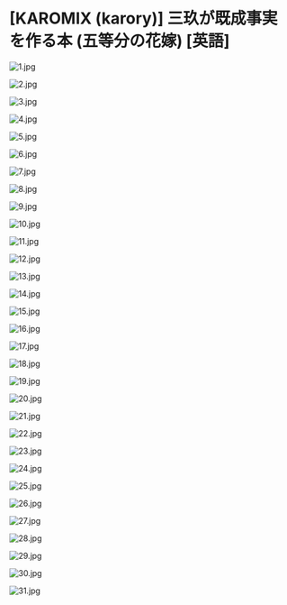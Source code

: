 # [KAROMIX (karory)] 三玖が既成事実を作る本 (五等分の花嫁) [英語]
![1.jpg](https://raw.githubusercontent.com/JackCobra11/COBRA11/master/%5BKAROMIX%20(karory)%5D%20%E4%B8%89%E7%8E%96%E3%81%8C%E6%97%A2%E6%88%90%E4%BA%8B%E5%AE%9F%E3%82%92%E4%BD%9C%E3%82%8B%E6%9C%AC%20(%E4%BA%94%E7%AD%89%E5%88%86%E3%81%AE%E8%8A%B1%E5%AB%81)%20%5B%E8%8B%B1%E8%AA%9E%5D/1.jpg)

![2.jpg](https://raw.githubusercontent.com/JackCobra11/COBRA11/master/%5BKAROMIX%20(karory)%5D%20%E4%B8%89%E7%8E%96%E3%81%8C%E6%97%A2%E6%88%90%E4%BA%8B%E5%AE%9F%E3%82%92%E4%BD%9C%E3%82%8B%E6%9C%AC%20(%E4%BA%94%E7%AD%89%E5%88%86%E3%81%AE%E8%8A%B1%E5%AB%81)%20%5B%E8%8B%B1%E8%AA%9E%5D/2.jpg)

![3.jpg](https://raw.githubusercontent.com/JackCobra11/COBRA11/master/%5BKAROMIX%20(karory)%5D%20%E4%B8%89%E7%8E%96%E3%81%8C%E6%97%A2%E6%88%90%E4%BA%8B%E5%AE%9F%E3%82%92%E4%BD%9C%E3%82%8B%E6%9C%AC%20(%E4%BA%94%E7%AD%89%E5%88%86%E3%81%AE%E8%8A%B1%E5%AB%81)%20%5B%E8%8B%B1%E8%AA%9E%5D/3.jpg)

![4.jpg](https://raw.githubusercontent.com/JackCobra11/COBRA11/master/%5BKAROMIX%20(karory)%5D%20%E4%B8%89%E7%8E%96%E3%81%8C%E6%97%A2%E6%88%90%E4%BA%8B%E5%AE%9F%E3%82%92%E4%BD%9C%E3%82%8B%E6%9C%AC%20(%E4%BA%94%E7%AD%89%E5%88%86%E3%81%AE%E8%8A%B1%E5%AB%81)%20%5B%E8%8B%B1%E8%AA%9E%5D/4.jpg)

![5.jpg](https://raw.githubusercontent.com/JackCobra11/COBRA11/master/%5BKAROMIX%20(karory)%5D%20%E4%B8%89%E7%8E%96%E3%81%8C%E6%97%A2%E6%88%90%E4%BA%8B%E5%AE%9F%E3%82%92%E4%BD%9C%E3%82%8B%E6%9C%AC%20(%E4%BA%94%E7%AD%89%E5%88%86%E3%81%AE%E8%8A%B1%E5%AB%81)%20%5B%E8%8B%B1%E8%AA%9E%5D/5.jpg)

![6.jpg](https://raw.githubusercontent.com/JackCobra11/COBRA11/master/%5BKAROMIX%20(karory)%5D%20%E4%B8%89%E7%8E%96%E3%81%8C%E6%97%A2%E6%88%90%E4%BA%8B%E5%AE%9F%E3%82%92%E4%BD%9C%E3%82%8B%E6%9C%AC%20(%E4%BA%94%E7%AD%89%E5%88%86%E3%81%AE%E8%8A%B1%E5%AB%81)%20%5B%E8%8B%B1%E8%AA%9E%5D/6.jpg)

![7.jpg](https://raw.githubusercontent.com/JackCobra11/COBRA11/master/%5BKAROMIX%20(karory)%5D%20%E4%B8%89%E7%8E%96%E3%81%8C%E6%97%A2%E6%88%90%E4%BA%8B%E5%AE%9F%E3%82%92%E4%BD%9C%E3%82%8B%E6%9C%AC%20(%E4%BA%94%E7%AD%89%E5%88%86%E3%81%AE%E8%8A%B1%E5%AB%81)%20%5B%E8%8B%B1%E8%AA%9E%5D/7.jpg)

![8.jpg](https://raw.githubusercontent.com/JackCobra11/COBRA11/master/%5BKAROMIX%20(karory)%5D%20%E4%B8%89%E7%8E%96%E3%81%8C%E6%97%A2%E6%88%90%E4%BA%8B%E5%AE%9F%E3%82%92%E4%BD%9C%E3%82%8B%E6%9C%AC%20(%E4%BA%94%E7%AD%89%E5%88%86%E3%81%AE%E8%8A%B1%E5%AB%81)%20%5B%E8%8B%B1%E8%AA%9E%5D/8.jpg)

![9.jpg](https://raw.githubusercontent.com/JackCobra11/COBRA11/master/%5BKAROMIX%20(karory)%5D%20%E4%B8%89%E7%8E%96%E3%81%8C%E6%97%A2%E6%88%90%E4%BA%8B%E5%AE%9F%E3%82%92%E4%BD%9C%E3%82%8B%E6%9C%AC%20(%E4%BA%94%E7%AD%89%E5%88%86%E3%81%AE%E8%8A%B1%E5%AB%81)%20%5B%E8%8B%B1%E8%AA%9E%5D/9.jpg)

![10.jpg](https://raw.githubusercontent.com/JackCobra11/COBRA11/master/%5BKAROMIX%20(karory)%5D%20%E4%B8%89%E7%8E%96%E3%81%8C%E6%97%A2%E6%88%90%E4%BA%8B%E5%AE%9F%E3%82%92%E4%BD%9C%E3%82%8B%E6%9C%AC%20(%E4%BA%94%E7%AD%89%E5%88%86%E3%81%AE%E8%8A%B1%E5%AB%81)%20%5B%E8%8B%B1%E8%AA%9E%5D/10.jpg)

![11.jpg](https://raw.githubusercontent.com/JackCobra11/COBRA11/master/%5BKAROMIX%20(karory)%5D%20%E4%B8%89%E7%8E%96%E3%81%8C%E6%97%A2%E6%88%90%E4%BA%8B%E5%AE%9F%E3%82%92%E4%BD%9C%E3%82%8B%E6%9C%AC%20(%E4%BA%94%E7%AD%89%E5%88%86%E3%81%AE%E8%8A%B1%E5%AB%81)%20%5B%E8%8B%B1%E8%AA%9E%5D/11.jpg)

![12.jpg](https://raw.githubusercontent.com/JackCobra11/COBRA11/master/%5BKAROMIX%20(karory)%5D%20%E4%B8%89%E7%8E%96%E3%81%8C%E6%97%A2%E6%88%90%E4%BA%8B%E5%AE%9F%E3%82%92%E4%BD%9C%E3%82%8B%E6%9C%AC%20(%E4%BA%94%E7%AD%89%E5%88%86%E3%81%AE%E8%8A%B1%E5%AB%81)%20%5B%E8%8B%B1%E8%AA%9E%5D/12.jpg)

![13.jpg](https://raw.githubusercontent.com/JackCobra11/COBRA11/master/%5BKAROMIX%20(karory)%5D%20%E4%B8%89%E7%8E%96%E3%81%8C%E6%97%A2%E6%88%90%E4%BA%8B%E5%AE%9F%E3%82%92%E4%BD%9C%E3%82%8B%E6%9C%AC%20(%E4%BA%94%E7%AD%89%E5%88%86%E3%81%AE%E8%8A%B1%E5%AB%81)%20%5B%E8%8B%B1%E8%AA%9E%5D/13.jpg)

![14.jpg](https://raw.githubusercontent.com/JackCobra11/COBRA11/master/%5BKAROMIX%20(karory)%5D%20%E4%B8%89%E7%8E%96%E3%81%8C%E6%97%A2%E6%88%90%E4%BA%8B%E5%AE%9F%E3%82%92%E4%BD%9C%E3%82%8B%E6%9C%AC%20(%E4%BA%94%E7%AD%89%E5%88%86%E3%81%AE%E8%8A%B1%E5%AB%81)%20%5B%E8%8B%B1%E8%AA%9E%5D/14.jpg)

![15.jpg](https://raw.githubusercontent.com/JackCobra11/COBRA11/master/%5BKAROMIX%20(karory)%5D%20%E4%B8%89%E7%8E%96%E3%81%8C%E6%97%A2%E6%88%90%E4%BA%8B%E5%AE%9F%E3%82%92%E4%BD%9C%E3%82%8B%E6%9C%AC%20(%E4%BA%94%E7%AD%89%E5%88%86%E3%81%AE%E8%8A%B1%E5%AB%81)%20%5B%E8%8B%B1%E8%AA%9E%5D/15.jpg)

![16.jpg](https://raw.githubusercontent.com/JackCobra11/COBRA11/master/%5BKAROMIX%20(karory)%5D%20%E4%B8%89%E7%8E%96%E3%81%8C%E6%97%A2%E6%88%90%E4%BA%8B%E5%AE%9F%E3%82%92%E4%BD%9C%E3%82%8B%E6%9C%AC%20(%E4%BA%94%E7%AD%89%E5%88%86%E3%81%AE%E8%8A%B1%E5%AB%81)%20%5B%E8%8B%B1%E8%AA%9E%5D/16.jpg)

![17.jpg](https://raw.githubusercontent.com/JackCobra11/COBRA11/master/%5BKAROMIX%20(karory)%5D%20%E4%B8%89%E7%8E%96%E3%81%8C%E6%97%A2%E6%88%90%E4%BA%8B%E5%AE%9F%E3%82%92%E4%BD%9C%E3%82%8B%E6%9C%AC%20(%E4%BA%94%E7%AD%89%E5%88%86%E3%81%AE%E8%8A%B1%E5%AB%81)%20%5B%E8%8B%B1%E8%AA%9E%5D/17.jpg)

![18.jpg](https://raw.githubusercontent.com/JackCobra11/COBRA11/master/%5BKAROMIX%20(karory)%5D%20%E4%B8%89%E7%8E%96%E3%81%8C%E6%97%A2%E6%88%90%E4%BA%8B%E5%AE%9F%E3%82%92%E4%BD%9C%E3%82%8B%E6%9C%AC%20(%E4%BA%94%E7%AD%89%E5%88%86%E3%81%AE%E8%8A%B1%E5%AB%81)%20%5B%E8%8B%B1%E8%AA%9E%5D/18.jpg)

![19.jpg](https://raw.githubusercontent.com/JackCobra11/COBRA11/master/%5BKAROMIX%20(karory)%5D%20%E4%B8%89%E7%8E%96%E3%81%8C%E6%97%A2%E6%88%90%E4%BA%8B%E5%AE%9F%E3%82%92%E4%BD%9C%E3%82%8B%E6%9C%AC%20(%E4%BA%94%E7%AD%89%E5%88%86%E3%81%AE%E8%8A%B1%E5%AB%81)%20%5B%E8%8B%B1%E8%AA%9E%5D/19.jpg)

![20.jpg](https://raw.githubusercontent.com/JackCobra11/COBRA11/master/%5BKAROMIX%20(karory)%5D%20%E4%B8%89%E7%8E%96%E3%81%8C%E6%97%A2%E6%88%90%E4%BA%8B%E5%AE%9F%E3%82%92%E4%BD%9C%E3%82%8B%E6%9C%AC%20(%E4%BA%94%E7%AD%89%E5%88%86%E3%81%AE%E8%8A%B1%E5%AB%81)%20%5B%E8%8B%B1%E8%AA%9E%5D/20.jpg)

![21.jpg](https://raw.githubusercontent.com/JackCobra11/COBRA11/master/%5BKAROMIX%20(karory)%5D%20%E4%B8%89%E7%8E%96%E3%81%8C%E6%97%A2%E6%88%90%E4%BA%8B%E5%AE%9F%E3%82%92%E4%BD%9C%E3%82%8B%E6%9C%AC%20(%E4%BA%94%E7%AD%89%E5%88%86%E3%81%AE%E8%8A%B1%E5%AB%81)%20%5B%E8%8B%B1%E8%AA%9E%5D/21.jpg)

![22.jpg](https://raw.githubusercontent.com/JackCobra11/COBRA11/master/%5BKAROMIX%20(karory)%5D%20%E4%B8%89%E7%8E%96%E3%81%8C%E6%97%A2%E6%88%90%E4%BA%8B%E5%AE%9F%E3%82%92%E4%BD%9C%E3%82%8B%E6%9C%AC%20(%E4%BA%94%E7%AD%89%E5%88%86%E3%81%AE%E8%8A%B1%E5%AB%81)%20%5B%E8%8B%B1%E8%AA%9E%5D/22.jpg)

![23.jpg](https://raw.githubusercontent.com/JackCobra11/COBRA11/master/%5BKAROMIX%20(karory)%5D%20%E4%B8%89%E7%8E%96%E3%81%8C%E6%97%A2%E6%88%90%E4%BA%8B%E5%AE%9F%E3%82%92%E4%BD%9C%E3%82%8B%E6%9C%AC%20(%E4%BA%94%E7%AD%89%E5%88%86%E3%81%AE%E8%8A%B1%E5%AB%81)%20%5B%E8%8B%B1%E8%AA%9E%5D/23.jpg)

![24.jpg](https://raw.githubusercontent.com/JackCobra11/COBRA11/master/%5BKAROMIX%20(karory)%5D%20%E4%B8%89%E7%8E%96%E3%81%8C%E6%97%A2%E6%88%90%E4%BA%8B%E5%AE%9F%E3%82%92%E4%BD%9C%E3%82%8B%E6%9C%AC%20(%E4%BA%94%E7%AD%89%E5%88%86%E3%81%AE%E8%8A%B1%E5%AB%81)%20%5B%E8%8B%B1%E8%AA%9E%5D/24.jpg)

![25.jpg](https://raw.githubusercontent.com/JackCobra11/COBRA11/master/%5BKAROMIX%20(karory)%5D%20%E4%B8%89%E7%8E%96%E3%81%8C%E6%97%A2%E6%88%90%E4%BA%8B%E5%AE%9F%E3%82%92%E4%BD%9C%E3%82%8B%E6%9C%AC%20(%E4%BA%94%E7%AD%89%E5%88%86%E3%81%AE%E8%8A%B1%E5%AB%81)%20%5B%E8%8B%B1%E8%AA%9E%5D/25.jpg)

![26.jpg](https://raw.githubusercontent.com/JackCobra11/COBRA11/master/%5BKAROMIX%20(karory)%5D%20%E4%B8%89%E7%8E%96%E3%81%8C%E6%97%A2%E6%88%90%E4%BA%8B%E5%AE%9F%E3%82%92%E4%BD%9C%E3%82%8B%E6%9C%AC%20(%E4%BA%94%E7%AD%89%E5%88%86%E3%81%AE%E8%8A%B1%E5%AB%81)%20%5B%E8%8B%B1%E8%AA%9E%5D/26.jpg)

![27.jpg](https://raw.githubusercontent.com/JackCobra11/COBRA11/master/%5BKAROMIX%20(karory)%5D%20%E4%B8%89%E7%8E%96%E3%81%8C%E6%97%A2%E6%88%90%E4%BA%8B%E5%AE%9F%E3%82%92%E4%BD%9C%E3%82%8B%E6%9C%AC%20(%E4%BA%94%E7%AD%89%E5%88%86%E3%81%AE%E8%8A%B1%E5%AB%81)%20%5B%E8%8B%B1%E8%AA%9E%5D/27.jpg)

![28.jpg](https://raw.githubusercontent.com/JackCobra11/COBRA11/master/%5BKAROMIX%20(karory)%5D%20%E4%B8%89%E7%8E%96%E3%81%8C%E6%97%A2%E6%88%90%E4%BA%8B%E5%AE%9F%E3%82%92%E4%BD%9C%E3%82%8B%E6%9C%AC%20(%E4%BA%94%E7%AD%89%E5%88%86%E3%81%AE%E8%8A%B1%E5%AB%81)%20%5B%E8%8B%B1%E8%AA%9E%5D/28.jpg)

![29.jpg](https://raw.githubusercontent.com/JackCobra11/COBRA11/master/%5BKAROMIX%20(karory)%5D%20%E4%B8%89%E7%8E%96%E3%81%8C%E6%97%A2%E6%88%90%E4%BA%8B%E5%AE%9F%E3%82%92%E4%BD%9C%E3%82%8B%E6%9C%AC%20(%E4%BA%94%E7%AD%89%E5%88%86%E3%81%AE%E8%8A%B1%E5%AB%81)%20%5B%E8%8B%B1%E8%AA%9E%5D/29.jpg)

![30.jpg](https://raw.githubusercontent.com/JackCobra11/COBRA11/master/%5BKAROMIX%20(karory)%5D%20%E4%B8%89%E7%8E%96%E3%81%8C%E6%97%A2%E6%88%90%E4%BA%8B%E5%AE%9F%E3%82%92%E4%BD%9C%E3%82%8B%E6%9C%AC%20(%E4%BA%94%E7%AD%89%E5%88%86%E3%81%AE%E8%8A%B1%E5%AB%81)%20%5B%E8%8B%B1%E8%AA%9E%5D/30.jpg)

![31.jpg](https://raw.githubusercontent.com/JackCobra11/COBRA11/master/%5BKAROMIX%20(karory)%5D%20%E4%B8%89%E7%8E%96%E3%81%8C%E6%97%A2%E6%88%90%E4%BA%8B%E5%AE%9F%E3%82%92%E4%BD%9C%E3%82%8B%E6%9C%AC%20(%E4%BA%94%E7%AD%89%E5%88%86%E3%81%AE%E8%8A%B1%E5%AB%81)%20%5B%E8%8B%B1%E8%AA%9E%5D/31.jpg)

